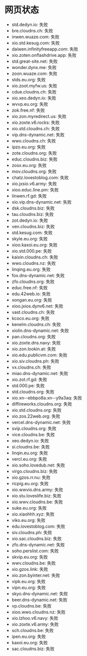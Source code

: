 # 网页状态
- std.dedyn.io: 失败
- bre.cloudns.ch: 失败
- inwen.wuaze.com: 失败
- xio.std.kesug.com: 失败
- daiwen.infinityfreeapp.com: 失败
- xio.zoten.onflashdrive.app: 失败
- std.great-site.net: 失败
- wonder.dynx.me: 失败
- zoon.wuaze.com: 失败
- stds.eu.org: 失败
- xio.zoot.myfw.us: 失败
- cdue.cloudns.ch: 失败
- xio.xeo.dedyn.io: 失败
- wvvp.eu.org: 失败
- zok.free.nf: 失败
- xio.zon.myredirect.us: 失败
- xio.zoxte.v6.rocks: 失败
- xio.std.cloudns.ch: 失败
- vip.dns-dynamic.net: 失败
- wwo.cloudns.ch: 失败
- ipzo.eu.org: 失败
- zote.cloudns.org: 失败
- educ.cloudns.biz: 失败
- zosx.eu.org: 失败
- mov.cloudns.org: 失败
- chatz.lovestoblog.com: 失败
- xio.jxsio.v6.army: 失败
- xioo.educ.line.pm: 失败
- linwen.rf.gd: 失败
- xio.vip.dns-dynamic.net: 失败
- dsk.cloudns.biz: 失败
- tau.cloudns.biz: 失败
- zot.dedyn.io: 失败
- ven.cloudns.biz: 失败
- std.kesug.com: 失败
- skyle.eu.org: 失败
- xioo.kaxoi.eu.org: 失败
- xio.std.000.pe: 失败
- kaixin.cloudns.ch: 失败
- wwo.cloudns.nz: 失败
- linqing.eu.org: 失败
- fox.dns-dynamic.net: 失败
- zfo.cloudns.org: 失败
- educ.free.nf: 失败
- edu.42web.io: 失败
- xongan.eu.org: 失败
- xioo.jxios.dynv6.net: 失败
- vast.cloudns.ch: 失败
- kcoco.eu.org: 失败
- kenelm.cloudns.ch: 失败
- xiolin.dns-dynamic.net: 失败
- pan.cloudns.org: 失败
- xio.zoxte.dns.navy: 失败
- xio.zon.lookin.at: 失败
- xio.edu.publicvm.com: 失败
- xio.siv.cloudns.ph: 失败
- vx.cloudns.ch: 失败
- miao.dns-dynamic.net: 失败
- xio.zot.rf.gd: 失败
- std.000.pe: 失败
- std.cloudns.org: 失败
- xio.xn--ebbpo8a.xn--y9a3aq: 失败
- diffireworks.cloudns.org: 失败
- xio.std.cloudns.org: 失败
- xio.zos.22web.org: 失败
- vercel.dns-dynamic.net: 失败
- svip.cloudns.org: 失败
- vice.cloudns.be: 失败
- xeo.dedyn.io: 失败
- si.cloudns.be: 失败
- linqin.eu.org: 失败
- vercl.eu.org: 失败
- xio.soho.lovedub.net: 失败
- virgo.cloudns.biz: 失败
- xio.gzos.rr.nu: 失败
- ricpig.eu.org: 失败
- xio.wwvio.dns.army: 失败
- xio.stu.loveslife.biz: 失败
- xio.wwv.cloudns.be: 失败
- suke.eu.org: 失败
- xio.xiaohhh.xyz: 失败
- viko.eu.org: 失败
- edu.lovestoblog.com: 失败
- siv.cloudns.ph: 失败
- xio.sac.cloudns.biz: 失败
- zfo.dns-dynamic.net: 失败
- soho.perslist.com: 失败
- skvip.eu.org: 失败
- wwv.cloudns.be: 失败
- xio.gzos.link: 失败
- xio.zon.byinter.net: 失败
- vipk.eu.org: 失败
- vipn.eu.org: 失败
- skyo.dns-dynamic.net: 失败
- beer.dns-dynamic.net: 失败
- vp.cloudns.be: 失败
- xioo.wwo.cloudns.nz: 失败
- xio.lzhoo.v6.navy: 失败
- xio.zoxte.v6.army: 失败
- sch.cloudns.be: 失败
- ipen.eu.org: 失败
- kaxoi.eu.org: 失败
- sac.cloudns.biz: 失败
